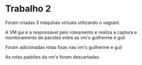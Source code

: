# Trabalho 2

Foram criadas 3 máquinas virtuais utilizando o vagrant.

A VM gui é a responsável pelo roteamento e realiza a captura e monitoramento de pacotes entre as vm's guilherme e guil 

Foram adicionadas rotas fixas nas vm's guilherme e guil

As rotas padrões da vm's foram descartadas.

